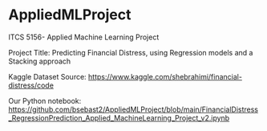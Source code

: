 # AppliedMLProject
ITCS 5156- Applied Machine Learning Project

Project Title: Predicting Financial Distress, using Regression models and a Stacking approach

Kaggle Dataset Source: https://www.kaggle.com/shebrahimi/financial-distress/code

Our Python notebook: https://github.com/bsebast2/AppliedMLProject/blob/main/FinancialDistress_RegressionPrediction_Applied_MachineLearning_Project_v2.ipynb
